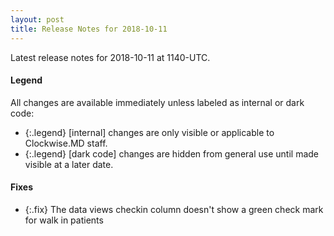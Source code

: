 ```yaml
---
layout: post
title: Release Notes for 2018-10-11
---
```


Latest release notes for 2018-10-11 at 1140-UTC.

<div class='legend' markdown='1'>

#### Legend

All changes are available immediately unless labeled as internal or dark code:

- {:.legend} [internal] changes are only visible or applicable to Clockwise.MD staff.
- {:.legend} [dark code] changes are hidden from general use until made visible at a later date.

</div>


<div class='fixes' markdown='1'>

#### Fixes

- {:.fix} The data views checkin column doesn't show a green check mark for walk in patients

</div>
